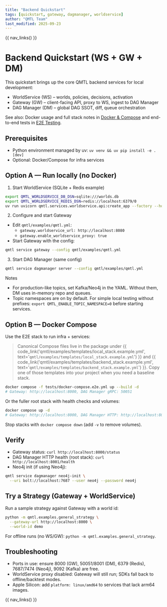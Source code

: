 ```yaml
---
title: "Backend Quickstart"
tags: [quickstart, gateway, dagmanager, worldservice]
author: "QMTL Team"
last_modified: 2025-09-23
---
```


{{ nav_links() }}

# Backend Quickstart (WS + GW + DM)

This quickstart brings up the core QMTL backend services for local development:

- WorldService (WS) – worlds, policies, decisions, activation
- Gateway (GW) – client-facing API, proxy to WS, ingest to DAG Manager
- DAG Manager (DM) – global DAG SSOT, diff, queue orchestration

See also: Docker usage and full stack notes in [Docker & Compose](docker.md) and
end-to-end tests in [E2E Testing](e2e_testing.md).

## Prerequisites

- Python environment managed by uv: `uv venv && uv pip install -e .[dev]`
- Optional: Docker/Compose for infra services

## Option A — Run locally (no Docker)

1) Start WorldService (SQLite + Redis example)

```bash
export QMTL_WORLDSERVICE_DB_DSN=sqlite:///worlds.db
export QMTL_WORLDSERVICE_REDIS_DSN=redis://localhost:6379/0
uv run uvicorn qmtl.services.worldservice.api:create_app --factory --host 0.0.0.0 --port 8080
```

2) Configure and start Gateway

- Edit `qmtl/examples/qmtl.yml`:
  - `gateway.worldservice_url: http://localhost:8080`
  - `gateway.enable_worldservice_proxy: true`
- Start Gateway with the config:

```bash
qmtl service gateway --config qmtl/examples/qmtl.yml
```

3) Start DAG Manager (same config)

```bash
qmtl service dagmanager server --config qmtl/examples/qmtl.yml
```

Notes
- For production-like topics, set Kafka/Neo4j in the YAML. Without them, DM uses in-memory repo and queues.
- Topic namespaces are on by default. For simple local testing without prefixes: `export QMTL_ENABLE_TOPIC_NAMESPACE=0` before starting services.

## Option B — Docker Compose

Use the E2E stack to run infra + services:

> Canonical Compose files live in the package under
> {{ code_link('qmtl/examples/templates/local_stack.example.yml', text='`qmtl/examples/templates/local_stack.example.yml`') }}
> and
> {{ code_link('qmtl/examples/templates/backend_stack.example.yml', text='`qmtl/examples/templates/backend_stack.example.yml`') }}.
> Copy one of those templates into your project when you need a baseline stack.

```bash
docker compose -f tests/docker-compose.e2e.yml up --build -d
# Gateway: http://localhost:8000, DAG Manager gRPC: 50051
```

Or the fuller root stack with health checks and volumes:

```bash
docker compose up -d
# Gateway: http://localhost:8000, DAG Manager HTTP: http://localhost:8001/health
```

Stop stacks with `docker compose down` (add `-v` to remove volumes).

## Verify

- Gateway status: `curl http://localhost:8000/status`
- DAG Manager HTTP health (root stack): `curl http://localhost:8001/health`
- Neo4j init (if using Neo4j):

```bash
qmtl service dagmanager neo4j-init \
  --uri bolt://localhost:7687 --user neo4j --password neo4j
```

## Try a Strategy (Gateway + WorldService)

Run a sample strategy against Gateway with a world id:

```bash
python -m qmtl.examples.general_strategy \
  --gateway-url http://localhost:8000 \
  --world-id demo
```

For offline runs (no WS/GW): `python -m qmtl.examples.general_strategy`.

## Troubleshooting

- Ports in use: ensure 8000 (GW), 50051/8001 (DM), 6379 (Redis), 7687/7474 (Neo4j), 9092 (Kafka) are free.
- WorldService proxy disabled: Gateway will still run; SDKs fall back to offline/backtest modes.
- Apple Silicon: add `platform: linux/amd64` to services that lack arm64 images.

{{ nav_links() }}

